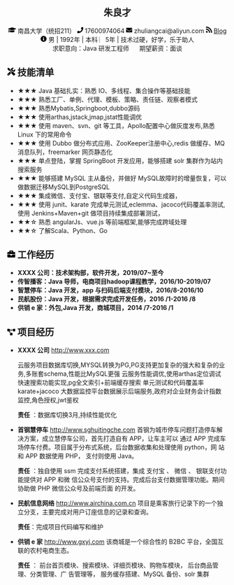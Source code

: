  <center>
     <h2>朱良才</h2>
     <div>
         <span>
             <img src="assets/graduation-cap-solid.svg" width="18px">
             南昌大学（统招211）
         </span>
         <span>
             <img src="assets/phone-solid.svg" width="14px">
             17600974064
         </span>
         <span>
             <img src="assets/envelope-solid.svg" width="14px">
             zhuliangcai@aliyun.com
         </span>
         <!-- <span>
             <img src="assets/github-brands.svg" width="14px">
             <a href="https://github.com/zhuliangcai">zhuliangcai</a>
         </span> -->
         <span>
             <img src="assets/rss-solid.svg" width="14px">
             <a href="https://zhuliangcai.github.io">Blog</a>
         </span>    
         <br/>
         <span>
           <img src="assets/info-circle-solid.svg" width="14px">
           男 | 1992年 | 本科 ︳5年 | 技术过硬，好学，乐于助人
           <br/>
            求职意向：Java 研发工程师   &nbsp;&nbsp;&nbsp;&nbsp;  期望薪资：面谈
         </span>
     </div>
 </center>

## <img src="assets/tools-solid.svg" width="18px"> 技能清单

- ★★★ Java 基础扎实：熟悉 IO、多线程、集合操作等基础技能
- ★★★ 熟悉工厂、单例、代理、模板、策略、责任链、观察者模式 
- ★★★ 熟悉Mybatis,Springboot,dubbo源码
- ★★★ 使用arthas,jstack,jmap,jstat性能调优
- ★★★ 使用 maven、svn、git 等工具，Apollo配置中心做灰度发布,熟悉 Linux 下的常用命令
- ★★★ 使用 Dubbo 做分布式应用、ZooKeeper注册中心,redis 做缓存、MQ 消息队列，freemarker 网页静态化
- ★★★ 单点登陆，掌握 SpringBoot 开发应用，能够搭建 solr 集群作为站内搜索服务
- ★★★ 能够搭建 MySQL 主从备份，并做好 MySQL故障时的增量恢复，可以做数据迁移MySQL到PostgreSQL
- ★★★ 集成微信、支付宝、银联等支付,自定义代码生成器，
- ★★★ 使用 junit、karate 完成单元测试,eclemma、jacoco代码覆盖率测试,使用 Jenkins+Maven+git 做项目持续集成部署测试，
- ★★☆ 熟悉 angularJs、vue.js 等前端框架,能够完成跨域处理
- ★★☆ 了解Scala、Python、Go

## <img src="assets/briefcase-solid.svg" width="18px"> 工作经历

- **XXXX 公司：技术架构部，软件开发，2019/07~至今**
- **传智播客：Java 导师，电商项目hadoop课程教学，2016/10-2019/07**
- **智慧停车：Java 开发，app 与扫码后端支付模块，2016/8-2016/10**
- **民航股份：Java 开发，根据需求完成开发任务，2016 /1-2016 /8**
- **供销 e 家：外包,Java 开发，商城项目，2014 /7-2016 /1**

## <img src="assets/project-diagram-solid.svg" width="18px"> 项目经历

- **XXXX 公司** http://www.xxx.com

    云服务项目数据库切换,MYSQL转换为PG,PG支持更加复杂的强大和复杂的业务,多账套schema,性能比MySQL更强
    云服务性能调优,使用arthas定位调试
    快速搜索功能实现,pg全文索引+前端缓存搜索
    单元测试和代码覆盖率 karate+jacoco
    大数据监控平台数据展示后端服务,政府对企业财务会计指数监控,角色授权,jwt鉴权

    **责任** ：数据库切换3月,持续性能优化

- **首钢慧停车** http://www.sghuitingche.com
    首钢为城市停车问题打造停车解决方案，成立慧停车公司，首先打造自有 APP，让车主可以
    通过 APP 完成车场停车付费。项目属于分布式系统，后台数据收集和处理使用 python，网
    站和 APP 数据使用 PHP， 支付则使用 Java。

    **责任** ：独自使用 ssm 完成支付系统搭建，集成 支付宝 、 微信 、 银联支付功能提供对 APP 和微
    信公众号支付的支持。完成后台支付数据管理功能。期间协助做 PHP 微信公众号及前端页面
    的开发。
- **民航信息网络** http://www.airchina.com.cn
    项目是乘客旅行记录下的一个独立分支，主要完成对用户订座信息的记录和查询。

    **责任**：完成项目代码编写和维护
- **供销 e 家** http://www.gxyj.com
    该商城是一个综合性的 B2BC 平台，全国互联的农村电商生态。

    **责任** ： 前台首页模块、搜索模块、详细页模块、购物车模块， 后台商品管理、分类管理、广
    告管理等， 服务缓存搭建、MySQL 备份、solr 集群
